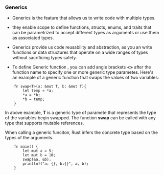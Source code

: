 ### Generics

- Generics is the feature that allows us to write code with multiple types. 
- they enable scope to define functions, structs, enums, and traits that can be parametrized to accept different types as arguments or use them as associated types.
- Generics provide us code reusability and abstraction, as you an write functions or data structures that operate on a wide ranges of types without sacrificing types safety. 


- To define Generic function , you can add angle brackets **<>** after the function name to specify one or more generic type parametes. Here's an example of a generic function that swaps the values of two variables:

```
    fn swap<T>(a: &mut T, b: &mut T){
        let temp = *a;
        *a = *b;
        *b = temp;
    }

```

In above example, **T** is a generic type of paramete that represents the type of the variables begin swapped. The function **swap** can be called with any type that supports mutable references.

When calling a generic funciton, Rust infers the concrete type based on the types of the arguments.

```
    fn main() {
        let mut a = 5;
        let mut b = 10;
        swap(&a, &b);
        println!("a: {}, b:{}", a, b);
    }
```